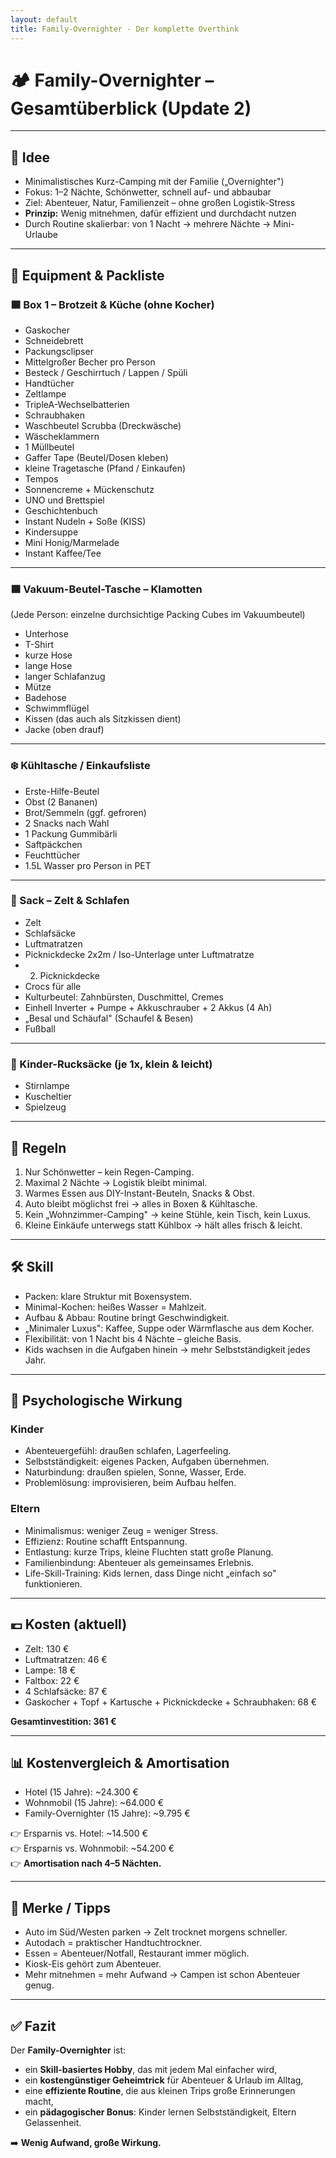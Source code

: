 ```yaml
---
layout: default
title: Family-Overnighter - Der komplette Overthink
---
```


# 🏕️ Family-Overnighter – Gesamtüberblick (Update 2)

---

## 🌱 Idee
- Minimalistisches Kurz-Camping mit der Familie („Overnighter")  
- Fokus: 1–2 Nächte, Schönwetter, schnell auf- und abbaubar  
- Ziel: Abenteuer, Natur, Familienzeit – ohne großen Logistik-Stress  
- **Prinzip:** Wenig mitnehmen, dafür effizient und durchdacht nutzen  
- Durch Routine skalierbar: von 1 Nacht → mehrere Nächte → Mini-Urlaube  

---

## 🎒 Equipment &amp; Packliste

### 🟦 Box 1 – Brotzeit &amp; Küche (ohne Kocher)
- Gaskocher  
- Schneidebrett  
- Packungsclipser  
- Mittelgroßer Becher pro Person  
- Besteck / Geschirrtuch / Lappen / Spüli  
- Handtücher  
- Zeltlampe
- TripleA-Wechselbatterien  
- Schraubhaken  
- Waschbeutel Scrubba (Dreckwäsche)  
- Wäscheklammern  
- 1 Müllbeutel  
- Gaffer Tape (Beutel/Dosen kleben)  
- kleine Tragetasche (Pfand / Einkaufen)  
- Tempos  
- Sonnencreme + Mückenschutz  
- UNO und Brettspiel 
- Geschichtenbuch  
- Instant Nudeln + Soße (KISS)  
- Kindersuppe  
- Mini Honig/Marmelade  
- Instant Kaffee/Tee  

---

### 🟦 Vakuum-Beutel-Tasche – Klamotten  
(Jede Person: einzelne durchsichtige Packing Cubes im Vakuumbeutel)
- Unterhose  
- T-Shirt  
- kurze Hose  
- lange Hose  
- langer Schlafanzug  
- Mütze  
- Badehose  
- Schwimmflügel  
- Kissen (das auch als Sitzkissen dient)  
- Jacke (oben drauf)  

---

### ❄️ Kühltasche / Einkaufsliste
- Erste-Hilfe-Beutel  
- Obst (2 Bananen)  
- Brot/Semmeln (ggf. gefroren)  
- 2 Snacks nach Wahl  
- 1 Packung Gummibärli  
- Saftpäckchen  
- Feuchttücher  
- 1.5L Wasser pro Person in PET 

---

### 🎪 Sack – Zelt &amp; Schlafen
- Zelt  
- Schlafsäcke  
- Luftmatratzen  
- Picknickdecke 2x2m / Iso-Unterlage unter Luftmatratze  
- 2. Picknickdecke  
- Crocs für alle  
- Kulturbeutel: Zahnbürsten, Duschmittel, Cremes  
- Einhell Inverter + Pumpe + Akkuschrauber + 2 Akkus (4 Ah)  
- „Besal und Schäufal" (Schaufel &amp; Besen)  
- Fußball  

---

### 🎒 Kinder-Rucksäcke (je 1x, klein &amp; leicht)
- Stirnlampe  
- Kuscheltier  
- Spielzeug  

---

## 📏 Regeln
1. Nur Schönwetter – kein Regen-Camping.  
2. Maximal 2 Nächte → Logistik bleibt minimal.  
3. Warmes Essen aus DIY-Instant-Beuteln, Snacks &amp; Obst.   
4. Auto bleibt möglichst frei → alles in Boxen &amp; Kühltasche.  
5. Kein „Wohnzimmer-Camping" → keine Stühle, kein Tisch, kein Luxus.  
6. Kleine Einkäufe unterwegs statt Kühlbox → hält alles frisch &amp; leicht.  

---

## 🛠️ Skill
- Packen: klare Struktur mit Boxensystem.  
- Minimal-Kochen: heißes Wasser = Mahlzeit.  
- Aufbau &amp; Abbau: Routine bringt Geschwindigkeit.  
- „Minimaler Luxus": Kaffee, Suppe oder Wärmflasche aus dem Kocher.  
- Flexibilität: von 1 Nacht bis 4 Nächte – gleiche Basis.  
- Kids wachsen in die Aufgaben hinein → mehr Selbstständigkeit jedes Jahr.  

---

## 🧠 Psychologische Wirkung

### Kinder
- Abenteuergefühl: draußen schlafen, Lagerfeeling.  
- Selbstständigkeit: eigenes Packen, Aufgaben übernehmen.  
- Naturbindung: draußen spielen, Sonne, Wasser, Erde.  
- Problemlösung: improvisieren, beim Aufbau helfen.  

### Eltern
- Minimalismus: weniger Zeug = weniger Stress.  
- Effizienz: Routine schafft Entspannung.  
- Entlastung: kurze Trips, kleine Fluchten statt große Planung.  
- Familienbindung: Abenteuer als gemeinsames Erlebnis.  
- Life-Skill-Training: Kids lernen, dass Dinge nicht „einfach so" funktionieren.  

---

## 💶 Kosten (aktuell)
- Zelt: 130 €  
- Luftmatratzen: 46 €  
- Lampe: 18 €  
- Faltbox: 22 €  
- 4 Schlafsäcke: 87 €  
- Gaskocher + Topf + Kartusche + Picknickdecke + Schraubhaken: 68 €  

**Gesamtinvestition: 361 €**  

---

## 📊 Kostenvergleich &amp; Amortisation
- Hotel (15 Jahre): ~24.300 €  
- Wohnmobil (15 Jahre): ~64.000 €  
- Family-Overnighter (15 Jahre): ~9.795 €  

👉 Ersparnis vs. Hotel: ~14.500 €  
👉 Ersparnis vs. Wohnmobil: ~54.200 €  
👉 **Amortisation nach 4–5 Nächten.**  

---

## 📝 Merke / Tipps
- Auto im Süd/Westen parken → Zelt trocknet morgens schneller.  
- Autodach = praktischer Handtuchtrockner.  
- Essen = Abenteuer/Notfall, Restaurant immer möglich.  
- Kiosk-Eis gehört zum Abenteuer.  
- Mehr mitnehmen = mehr Aufwand → Campen ist schon Abenteuer genug.  

---

## ✅ Fazit
Der **Family-Overnighter** ist:  
- ein **Skill-basiertes Hobby**, das mit jedem Mal einfacher wird,  
- ein **kostengünstiger Geheimtrick** für Abenteuer &amp; Urlaub im Alltag,  
- eine **effiziente Routine**, die aus kleinen Trips große Erinnerungen macht,  
- ein **pädagogischer Bonus**: Kinder lernen Selbstständigkeit, Eltern Gelassenheit.  

➡️ **Wenig Aufwand, große Wirkung.**